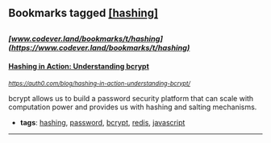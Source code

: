## Bookmarks tagged [[hashing]](https://www.codever.land/search?q=[hashing])

_<sup><sup>[www.codever.land/bookmarks/t/hashing](https://www.codever.land/bookmarks/t/hashing)</sup></sup>_
---
#### [Hashing in Action: Understanding bcrypt](https://auth0.com/blog/hashing-in-action-understanding-bcrypt/)
_<sup>https://auth0.com/blog/hashing-in-action-understanding-bcrypt/</sup>_

bcrypt allows us to build a password security platform that can scale with computation power and provides us with hashing and salting mechanisms.
* **tags**: [hashing](../tagged/hashing.md), [password](../tagged/password.md), [bcrypt](../tagged/bcrypt.md), [redis](../tagged/redis.md), [javascript](../tagged/javascript.md)
---
